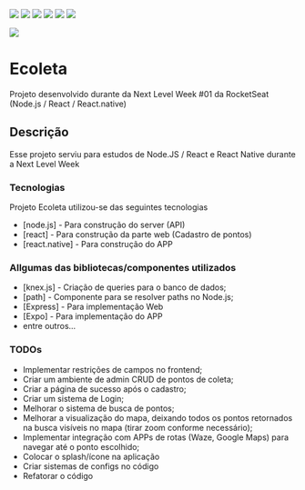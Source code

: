 ![](https://img.shields.io/github/stars/xandedf/ecoleta) ![](https://img.shields.io/github/forks/xandedf/ecoleta) ![](https://img.shields.io/github/tag/xandedf/ecoleta) ![](https://img.shields.io/github/release/xandedf/ecoleta) ![](https://img.shields.io/github/issues/xandedf/ecoleta) ![](https://img.shields.io/github/repo-size/xandedf/ecoleta)

![](https://img.shields.io/github/commit-activity/w/xandedf/ecoleta)

# Ecoleta
Projeto desenvolvido durante da Next Level Week #01 da RocketSeat (Node.js / React / React.native)

## Descrição
Esse projeto serviu para estudos de Node.JS / React e React Native durante a Next Level Week

### Tecnologias
Projeto Ecoleta utilizou-se das seguintes tecnologias

* [node.js] - Para construção do server (API)
* [react] - Para construção da parte web (Cadastro de pontos)
* [react.native] - Para construção do APP

### Allgumas das bibliotecas/componentes utilizados

* [knex.js] - Criação de queries para o banco de dados;
* [path] - Componente para se resolver paths no Node.js;
* [Express] - Para implementação Web
* [Expo] - Para implementação do APP
* entre outros...

### TODOs

- Implementar restrições de campos no frontend;
- Criar um ambiente de admin CRUD de pontos de coleta;
- Criar a página de sucesso após o cadastro;
- Criar um sistema de Login;
- Melhorar o sistema de busca de pontos;
- Melhorar a visualização do mapa, deixando todos os pontos retornados na busca visíveis no mapa (tirar zoom conforme necessário);
- Implementar integração com APPs de rotas (Waze, Google Maps) para navegar até o ponto escolhido;
- Colocar o splash/ícone na aplicação
- Criar sistemas de configs no código
- Refatorar o código


